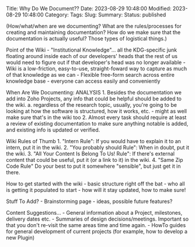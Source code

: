 Title: Why Do We Document??
Date: 2023-08-29 10:48:00
Modified: 2023-08-29 10:48:00
Category: 
Tags: 
Slug: 
Summary: 
Status: published


(How/what/when are we documenting?  What are the rules/processes for creating and maintaining documentation?  How do we make sure that the documentation is actually useful?  Those types of logistical things.)

Point of the Wiki
	- "Institutional Knowledge"… all the KDG-specific junk floating around inside each of our developers' heads that the rest of us would need to figure out if that developer's head was no longer available
	- Wiki is a low-friction, easy-to-use, straight-foward way to capture as much of that knowledge as we can
	- Flexible free-form search across entire knowledge base
	- everyone can access easily and conveniently

When Are We Documenting:
ANALYSIS
	1. Besides the documentation we add into Zoho Projects, any info that could be helpful should be added to the wiki.
		a. regardless of the research topic, usually, you're going to be looking at how the software is structured, how it works, etc. - might as well make sure that's in the wiki too
	2. Almost every task should require at least a review of existing documentation to make sure anything notable is added, and existing info is updated or verified.

Wiki Rules of Thumb
	1. "Intern Rule": If you would have to explain it to an intern, put it in the wiki.
	2. "You probably should Rule": When in doubt, put it the wiki.
	3. "All Your Content Is Belong To Us! Rule": If there's external content that could be useful, put it (or a link to it) in the wiki.
	4. "Same Zip Code Rule" Do your best to put it somewhere "sensible", but just get it in there.
	

How to get started with the wiki
	- basic structure right off the bat
	- who all is getting it populated to start
	- how will it stay updated, how to make sure!


Stuff To Add?
	- Brainstorming page - ideas, possible future features?

Content Suggestions…
	- General information about a Project, milestones, delivery dates etc.
	- Summaries of design decisions/meetings. Important so that you don't re-visit the same areas time and time again.
	- HowTo guides for general development of current projects (for example, how to develop a new Plugin)

